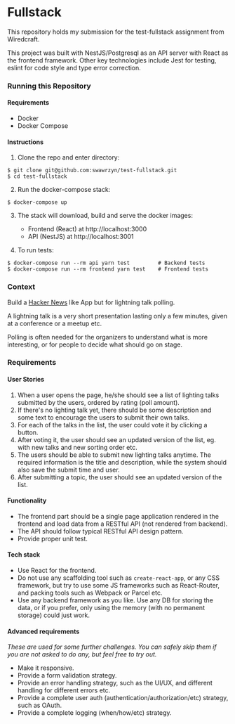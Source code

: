 # Fullstack

This repository holds my submission for the test-fullstack assignment from Wiredcraft.

This project was built with NestJS/Postgresql as an API server with React as the frontend framework. Other key technologies include Jest for testing, eslint for code style and type error correction.

### Running this Repository

#### Requirements

- Docker
- Docker Compose

#### Instructions

1. Clone the repo and enter directory:
```
$ git clone git@github.com:swawrzyn/test-fullstack.git
$ cd test-fullstack
```

2. Run the docker-compose stack:
```
$ docker-compose up
```

3. The stack will download, build and serve the docker images:
    - Frontend (React) at http://localhost:3000
    - API (NestJS) at http://localhost:3001

4. To run tests:
```
$ docker-compose run --rm api yarn test         # Backend tests
$ docker-compose run --rm frontend yarn test    # Frontend tests
```


### Context

Build a [Hacker News](https://news.ycombinator.com/) like App but for lightning talk polling.

A lightning talk is a very short presentation lasting only a few minutes, given at a conference or a meetup etc.

Polling is often needed for the organizers to understand what is more interesting, or for people to decide what should go on stage.

### Requirements

#### User Stories

1. When a user opens the page, he/she should see a list of lighting talks submitted by the users, ordered by rating \(poll amount\).
2. If there's no lighting talk yet, there should be some description and some text to encourage the users to submit their own talks.
3. For each of the talks in the list, the user could vote it by clicking a button.
4. After voting it, the user should see an updated version of the list, eg. with new talks and new sorting order etc.
5. The users should be able to submit new lighting talks anytime. The required information is the title and description, while the system should also save the submit time and user.
6. After submitting a topic, the user should see an updated version of the list.

#### Functionality

* The frontend part should be a single page application rendered in the frontend and load data from a RESTful API \(not rendered from backend\).
* The API should follow typical RESTful API design pattern.
* Provide proper unit test.

#### Tech stack

* Use React for the frontend.
* Do not use any scaffolding tool such as `create-react-app`, or any CSS framework, but try to use some JS frameworks such as React-Router, and packing tools such as Webpack or Parcel etc.
* Use any backend framework as you like. Use any DB for storing the data, or if you prefer, only using the memory \(with no permanent storage\) could just work.

#### Advanced requirements

_These are used for some further challenges. You can safely skip them if you are not asked to do any, but feel free to try out._

* Make it responsive.
* Provide a form validation strategy.
* Provide an error handling strategy, such as the UI/UX, and different handling for different errors etc.
* Provide a complete user auth \(authentication/authorization/etc\) strategy, such as OAuth.
* Provide a complete logging \(when/how/etc\) strategy.
